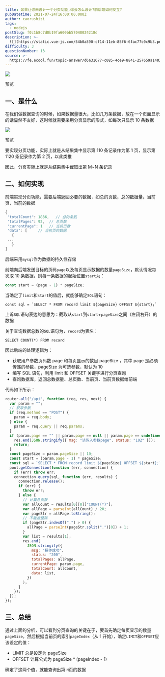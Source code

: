 ```yaml
---
title: 如果让你来设计一个分页功能,你会怎么设计?前后端如何交互?
pubDatetime: 2021-07-24T16:00:00.000Z
author: caorushizi
tags:
  - nodejs
postSlug: f0c1b8c7d8b19fa600bb57048024218d
description: >-
  ![](https://static.vue-js.com/54b0a390-cf14-11eb-85f6-6fac77c0c9b3.png)预览一、是什么-----在我们做数据查询的时候，如果数据量
difficulty: 3
questionNumber: 13
source: >-
  https://fe.ecool.fun/topic-answer/d6a31677-c085-4ce9-8841-257659a14034?orderBy=updateTime&order=desc&tagId=18
---
```


![](https://static.vue-js.com/54b0a390-cf14-11eb-85f6-6fac77c0c9b3.png)

预览

## 一、是什么

在我们做数据查询的时候，如果数据量很大，比如几万条数据，放在一个页面显示的话显然不友好，这时候就需要采用分页显示的形式，如每次只显示 10 条数据

![](https://static.vue-js.com/6070e8c0-cf14-11eb-85f6-6fac77c0c9b3.png)

预览

要实现分页功能，实际上就是从结果集中显示第 110 条记录作为第 1 页，显示第 1120 条记录作为第 2 页，以此类推

因此，分页实际上就是从结果集中截取出第 M~N 条记录

## 二、如何实现

前端实现分页功能，需要后端返回必要的数据，如总的页数，总的数据量，当前页，当前的数据

```js
{
 "totalCount": 1836,   // 总的条数
 "totalPages": 92,  // 总页数
 "currentPage": 1   // 当前页数
 "data": [     // 当前页的数据
   {
 ...
   }
]
```

后端采用`mysql`作为数据的持久性存储

前端向后端发送目标的页码`page`以及每页显示数据的数量`pageSize`，默认情况每次取 10 条数据，则每一条数据的起始位置`start`为：

```js
const start = (page - 1) * pageSize;
```

当确定了`limit`和`start`的值后，就能够确定`SQL`语句：

```JS
const sql = `SELECT * FROM record limit ${pageSize} OFFSET ${start};`
```

上诉`SQL`语句表达的意思为：截取从`start`到`start`+`pageSize`之间（左闭右开）的数据

关于查询数据总数的`SQL`语句为，`record`为表名：

```mysql
SELECT COUNT(*) FROM record
```

因此后端的处理逻辑为：

- 获取用户参数页码数 page 和每页显示的数目 pageSize ，其中 page 是必须传递的参数，pageSize 为可选参数，默认为 10
- 编写 SQL 语句，利用 limit 和 OFFSET 关键字进行分页查询
- 查询数据库，返回总数据量、总页数、当前页、当前页数据给前端

代码如下所示：

```js
router.all("/api", function (req, res, next) {
  var param = "";
  // 获取参数
  if (req.method == "POST") {
    param = req.body;
  } else {
    param = req.query || req.params;
  }
  if (param.page == "" || param.page == null || param.page == undefined) {
    res.end(JSON.stringify({ msg: "请传入参数page", status: "102" }));
    return;
  }
  const pageSize = param.pageSize || 10;
  const start = (param.page - 1) * pageSize;
  const sql = `SELECT * FROM record limit ${pageSize} OFFSET ${start};`;
  pool.getConnection(function (err, connection) {
    if (err) throw err;
    connection.query(sql, function (err, results) {
      connection.release();
      if (err) {
        throw err;
      } else {
        // 计算总页数
        var allCount = results[0][0]["COUNT(*)"];
        var allPage = parseInt(allCount) / 20;
        var pageStr = allPage.toString();
        // 不能被整除
        if (pageStr.indexOf(".") > 0) {
          allPage = parseInt(pageStr.split(".")[0]) + 1;
        }
        var list = results[1];
        res.end(
          JSON.stringify({
            msg: "操作成功",
            status: "200",
            totalPages: allPage,
            currentPage: param.page,
            totalCount: allCount,
            data: list,
          })
        );
      }
    });
  });
});
```

## 三、总结

通过上面的分析，可以看到分页查询的关键在于，要首先确定每页显示的数量`pageSize`，然后根据当前页的索引`pageIndex`（从 1 开始），确定`LIMIT`和`OFFSET`应该设定的值：

- LIMIT 总是设定为 pageSize
- OFFSET 计算公式为 pageSize \* (pageIndex - 1)

确定了这两个值，就能查询出第 `N`页的数据
